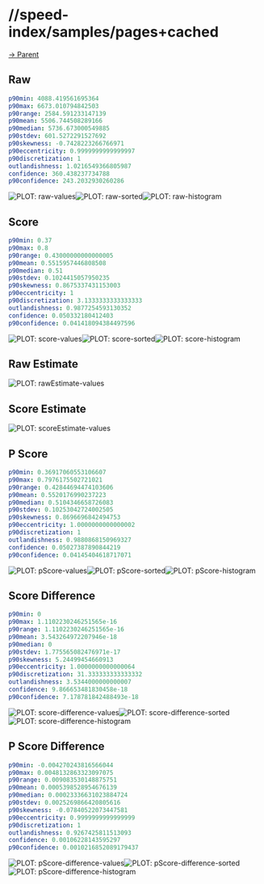 
# //speed-index/samples/pages+cached

[→ Parent](../..)


## Raw


```yaml
p90min: 4088.419561695364
p90max: 6673.010794842503
p90range: 2584.591233147139
p90mean: 5506.744508289166
p90median: 5736.673000549885
p90stdev: 601.5272291527692
p90skewness: -0.7428223266766971
p90eccentricity: 0.9999999999999997
p90discretization: 1
outlandishness: 1.0216549366805987
confidence: 360.438237734788
p90confidence: 243.2032930260286

```

![PLOT: raw-values](./raw/values.svg)![PLOT: raw-sorted](./raw/sorted.svg)![PLOT: raw-histogram](./raw/histogram.svg)
## Score


```yaml
p90min: 0.37
p90max: 0.8
p90range: 0.43000000000000005
p90mean: 0.5515957446808508
p90median: 0.51
p90stdev: 0.1024415057950235
p90skewness: 0.8675337431153003
p90eccentricity: 1
p90discretization: 3.1333333333333333
outlandishness: 0.9877254593130352
confidence: 0.050332180412403
p90confidence: 0.041418094384497596

```

![PLOT: score-values](./score/values.svg)![PLOT: score-sorted](./score/sorted.svg)![PLOT: score-histogram](./score/histogram.svg)
## Raw Estimate

![PLOT: rawEstimate-values](./rawEstimate/values.svg)
## Score Estimate

![PLOT: scoreEstimate-values](./scoreEstimate/values.svg)
## P Score


```yaml
p90min: 0.36917060553106607
p90max: 0.7976175502721021
p90range: 0.42844694474103606
p90mean: 0.5520176990237223
p90median: 0.5104346658726083
p90stdev: 0.10253042724002505
p90skewness: 0.8696696842494753
p90eccentricity: 1.0000000000000002
p90discretization: 1
outlandishness: 0.9880868150969327
confidence: 0.05027387890844219
p90confidence: 0.04145404618717071

```

![PLOT: pScore-values](./pScore/values.svg)![PLOT: pScore-sorted](./pScore/sorted.svg)![PLOT: pScore-histogram](./pScore/histogram.svg)
## Score Difference


```yaml
p90min: 0
p90max: 1.1102230246251565e-16
p90range: 1.1102230246251565e-16
p90mean: 3.543264972207946e-18
p90median: 0
p90stdev: 1.775565082476971e-17
p90skewness: 5.24499454660913
p90eccentricity: 1.0000000000000064
p90discretization: 31.333333333333332
outlandishness: 3.5344000000000007
confidence: 9.866653481830458e-18
p90confidence: 7.178781842488493e-18

```

![PLOT: score-difference-values](./score-difference/values.svg)![PLOT: score-difference-sorted](./score-difference/sorted.svg)![PLOT: score-difference-histogram](./score-difference/histogram.svg)
## P Score Difference


```yaml
p90min: -0.004270243816566044
p90max: 0.0048132863323097075
p90range: 0.009083530148875751
p90mean: 0.0005398528954676139
p90median: 0.00023336631023884724
p90stdev: 0.0025269866420805616
p90skewness: -0.07840522073447581
p90eccentricity: 0.9999999999999999
p90discretization: 1
outlandishness: 0.9267425811513093
confidence: 0.00106228143595297
p90confidence: 0.0010216852089179437

```

![PLOT: pScore-difference-values](./pScore-difference/values.svg)![PLOT: pScore-difference-sorted](./pScore-difference/sorted.svg)![PLOT: pScore-difference-histogram](./pScore-difference/histogram.svg)